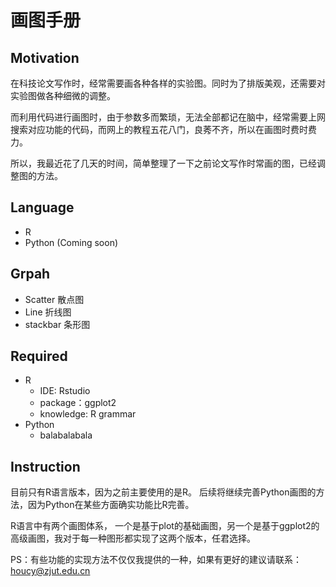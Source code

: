# 画图手册

## Motivation

在科技论文写作时，经常需要画各种各样的实验图。同时为了排版美观，还需要对实验图做各种细微的调整。

而利用代码进行画图时，由于参数多而繁琐，无法全部都记在脑中，经常需要上网搜索对应功能的代码，而网上的教程五花八门，良莠不齐，所以在画图时费时费力。



所以，我最近花了几天的时间，简单整理了一下之前论文写作时常画的图，已经调整图的方法。

## Language

* R
* Python (Coming soon)

## Grpah

* Scatter 散点图
* Line 折线图
* stackbar 条形图

## Required

* R
  * IDE: Rstudio
  * package：ggplot2
  * knowledge: R grammar
* Python
  * balabalabala

## Instruction

目前只有R语言版本，因为之前主要使用的是R。 后续将继续完善Python画图的方法，因为Python在某些方面确实功能比R完善。



R语言中有两个画图体系， 一个是基于plot的基础画图，另一个是基于ggplot2的高级画图，我对于每一种图形都实现了这两个版本，任君选择。



PS：有些功能的实现方法不仅仅我提供的一种，如果有更好的建议请联系： houcy@zjut.edu.cn